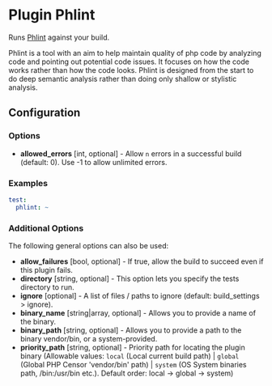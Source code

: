 Plugin Phlint
=============

Runs [Phlint](https://gitlab.com/phlint/phlint) against your build.

Phlint is a tool with an aim to help maintain quality of php code by analyzing code and pointing out potential code
issues. It focuses on how the code works rather than how the code looks. Phlint is designed from the start to do
deep semantic analysis rather than doing only shallow or stylistic analysis.

Configuration
-------------

### Options

* **allowed_errors** [int, optional] - Allow `n` errors in a successful build (default: 0). 
  Use -1 to allow unlimited errors.
  
### Examples

```yaml
test:
  phlint: ~
```

### Additional Options

The following general options can also be used: 

* **allow_failures** [bool, optional] - If true, allow the build to succeed even if this plugin fails.
* **directory** [string, optional] - This option lets you specify the tests directory to run.
* **ignore** [optional] - A list of files / paths to ignore (default: build_settings > ignore).
* **binary_name** [string|array, optional] - Allows you to provide a name of the binary.
* **binary_path** [string, optional] - Allows you to provide a path to the binary vendor/bin, or a system-provided.
* **priority_path** [string, optional] - Priority path for locating the plugin binary (Allowable values: 
  `local` (Local current build path) | 
  `global` (Global PHP Censor 'vendor/bin' path) |
  `system` (OS System binaries path, /bin:/usr/bin etc.). 
  Default order: local -> global -> system)
